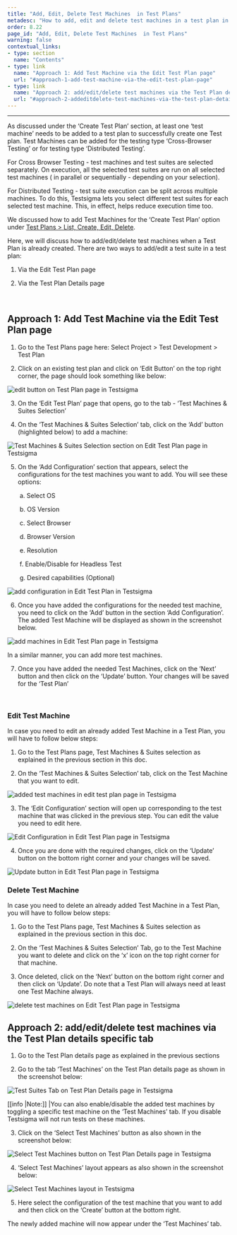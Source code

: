 ```yaml
---
title: "Add, Edit, Delete Test Machines  in Test Plans"
metadesc: "How to add, edit and delete test machines in a test plan in Testsigma."
order: 8.22
page_id: "Add, Edit, Delete Test Machines  in Test Plans"
warning: false
contextual_links:
- type: section
  name: "Contents" 
- type: link
  name: "Approach 1: Add Test Machine via the Edit Test Plan page"
  url: "#approach-1-add-test-machine-via-the-edit-test-plan-page"
- type: link
  name: "Approach 2: add/edit/delete test machines via the Test Plan details specific tab"
  url: "#approach-2-addeditdelete-test-machines-via-the-test-plan-details-specific-tab"
---
```


---

As discussed under the ‘Create Test Plan’ section, at least one ‘test machine’ needs to be added to a test plan to successfully create one Test plan. Test Machines can be added for the testing type ‘Cross-Browser Testing’ or for testing type ‘Distributed Testing’.

For Cross Browser Testing - test machines and test suites are selected separately. On execution, all the selected test suites are run on all selected test machines ( in parallel or sequentially - depending on your selection). 


For Distributed Testing - test suite execution can be split across multiple machines. To do this, Testsigma lets you select different test suites for each selected test machine. This, in effect, helps reduce execution time too.

  
We discussed how to add Test Machines for the ‘Create Test Plan’ option under [Test Plans > List, Create, Edit, Delete](https://testsigma.com/docs/test-management/test-plans/overview/).

Here, we will discuss how to add/edit/delete test machines when a Test Plan is already created. There are two ways to add/edit a test suite in a test plan:

1. Via the Edit Test Plan page
   
2. Via the Test Plan Details page

&emsp;
## **Approach 1: Add Test Machine via the Edit Test Plan page**
1. Go to the Test Plans page here: Select Project > Test Development > Test Plan 
   
2. Click on an existing test plan and click on ‘Edit Button’ on the top right corner, the page should look something like below:

![edit button on Test Plan page in Testsigma](https://docs.testsigma.com/images/manage-test-machines/edit-button-test-plan-page-testsigma.png)

3. On the ‘Edit Test Plan’ page that opens, go to the tab - ‘Test Machines & Suites Selection’

4. On the ‘Test Machines & Suites Selection’ tab, click on the ‘Add’ button (highlighted below) to add a machine:

![Test Machines & Suites Selection section on Edit Test Plan page in Testsigma](https://docs.testsigma.com/images/manage-test-machines/test-machines-and-suites-selection-edit-test-plan-page-testsigma.png)

5. On the ‘Add Configuration’ section that appears, select the configurations for the test machines you want to add. You will see these options:
   
&emsp;&emsp;a. Select OS

&emsp;&emsp;b. OS Version

&emsp;&emsp;c. Select Browser

&emsp;&emsp;d. Browser Version

&emsp;&emsp;e. Resolution

&emsp;&emsp;f. Enable/Disable for Headless Test

&emsp;&emsp;g. Desired capabilities (Optional)

![add configuration in Edit Test Plan in Testsigma](https://docs.testsigma.com/images/manage-test-machines/edit-test-plan-add-configuration-testsigma.png)

6. Once you have added the configurations for the needed test machine, you need to click on the ‘Add’ button in the section ‘Add Configuration’. The added Test Machine will be displayed as shown in the screenshot below.

![add machines in Edit Test Plan page in Testsigma](https://docs.testsigma.com/images/manage-test-machines/add-machines-edit-test-plan-page-testsigma.png)

In a similar manner, you can add more test machines.

7. Once you have added the needed Test Machines, click on the ‘Next’ button and then click on the ‘Update’ button. Your changes will be saved for the ‘Test Plan’

&emsp;
### Edit Test Machine
In case you need to edit an already added Test Machine in a Test Plan, you will have to follow below steps:

1. Go to the Test Plans page, Test Machines & Suites selection as explained in the previous section in this doc.
   
2. On the ‘Test Machines & Suites Selection’ tab, click on the Test Machine that you want to edit.

![added test machines in edit test plan page in Testsigma](https://docs.testsigma.com/images/manage-test-machines/added-test-machines-edit-test-plan-testsigma.png)

3. The ‘Edit Configuration’ section will open up corresponding to the test machine that was clicked in the previous step. You can edit the value you need to edit here. 

![Edit Configuration in Edit Test Plan page in Testsigma](https://docs.testsigma.com/images/manage-test-machines/edit-configuration-edit-test-plan-testsigma.png)

4. Once you are done with the required changes, click on the ‘Update’ button on the bottom right corner and your changes will be saved.

![Update button in Edit Test Plan page in Testsigma](https://docs.testsigma.com/images/manage-test-machines/update-button-edit-test-plan-testsigma.png)

### Delete Test Machine
In case you need to delete an already added Test Machine in a Test Plan, you will have to follow below steps:

1. Go to the Test Plans page, Test Machines & Suites selection as explained in the previous section in this doc.
   
2. On the ‘Test Machines & Suites Selection’ Tab, go to the Test Machine you want to delete and click on the ‘x’ icon on the top right corner for that machine. 
   
3. Once deleted, click on the ‘Next’ button on the bottom right corner and then click on ‘Update’. Do note that a Test Plan will always need at least one Test Machine always. 

![delete test machines on Edit Test Plan page in Testsigma](https://docs.testsigma.com/images/manage-test-machines/delete-test-machines-edit-test-plan-testsigma.png)

## **Approach 2: add/edit/delete test machines via the Test Plan details specific tab**
1. Go to the Test Plan details page as explained in the previous sections
   
2. Go to the tab ‘Test Machines’ on the Test Plan details page as shown in the screenshot below:

![Test Suites Tab on Test Plan Details page in Testsigma](https://docs.testsigma.com/images/manage-test-machines/test-suites-tab-test-plan-details-page-testsigma.png)

[[info |Note:]]
|You can also enable/disable the added test machines by toggling a specific test machine on the ‘Test Machines’ tab. If you disable Testsigma will not run tests on these machines. 

3. Click on the ‘Select Test Machines’ button as also shown in the screenshot below:

![Select Test Machines button on Test Plan Details page in Testsigma](https://docs.testsigma.com/images/manage-test-machines/select-test-machines-button-test-plan-details-page-testsigma.png)

4. ‘Select Test Machines’ layout appears as also shown in the screenshot below:

![Select Test Machines layout in Testsigma](https://docs.testsigma.com/images/manage-test-machines/select-test-machines-layout-testsigma.png)

5. Here select the configuration of the test machine that you want to add and then click on the ‘Create’ button at the bottom right.

The newly added machine will now appear under the ‘Test Machines’ tab. 






